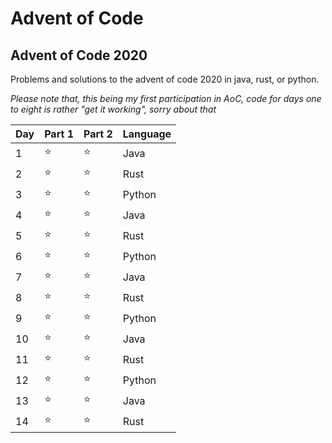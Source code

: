 # Advent of Code
 
## Advent of Code 2020 
Problems and solutions to the advent of code 2020 in java, rust, or python.

*Please note that, this being my first participation in AoC, code for days one to eight is rather "get it working", sorry about that*

Day | Part 1 | Part 2 | Language
----|--------|--------|---------
1 | ⭐ | ⭐ | Java
2 | ⭐ | ⭐ | Rust
3 | ⭐ | ⭐ | Python
4 | ⭐ | ⭐ | Java
5 | ⭐ | ⭐ | Rust
6 | ⭐ | ⭐ | Python
7 | ⭐ | ⭐ | Java
8 | ⭐ | ⭐ | Rust
9 | ⭐ | ⭐ | Python
10| ⭐ | ⭐ | Java 
11| ⭐ | ⭐ | Rust
12| ⭐ | ⭐ | Python
13| ⭐ | ⭐ | Java
14| ⭐ | ⭐ | Rust
